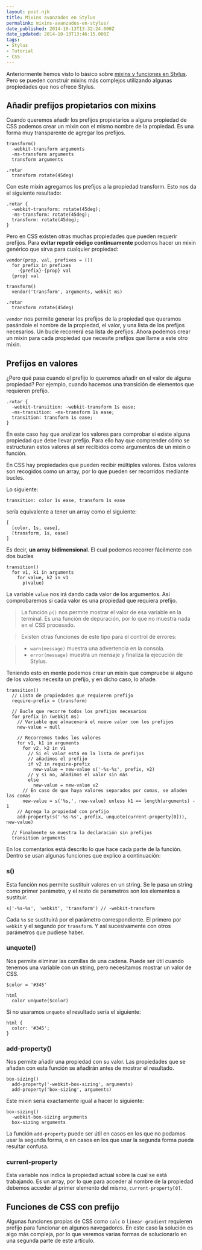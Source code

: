 ```yaml
---
layout: post.njk
title: Mixins avanzados en Stylus
permalink: mixins-avanzados-en-stylus/
date_published: 2014-10-13T13:32:24.000Z
date_updated: 2014-10-13T13:46:15.000Z
tags:
- Stylus
- Tutorial
- CSS
---
```


Anteriormente hemos visto lo básico sobre [mixins y funciones en Stylus](/mixins-y-funciones-en-stylus). Pero se pueden construir mixins más complejos utilizando algunas propiedades que nos ofrece Stylus.

## Añadir prefijos propietarios con mixins
Cuando queremos añadir los prefijos propietarios a alguna propiedad de CSS podemos crear un mixin con el mismo nombre de la propiedad. Es una forma muy transparente de agregar los prefijos.

```language-stylus
transform()
  -webkit-transform arguments
  -ms-transform arguments
  transform arguments

.rotar
  transform rotate(45deg)
```

Con este mixin agregamos los prefijos a la propiedad transform. Esto nos da el siguiente resultado:

```language-css
.rotar {
  -webkit-transform: rotate(45deg);
  -ms-transform: rotate(45deg);
  transform: rotate(45deg);
}
```

Pero en CSS existen otras muchas propiedades que pueden requerir prefijos. Para **evitar repetir código continuamente** podemos hacer un mixin genérico que sirva para cualquier propiedad:

```language-stylus
vendor(prop, val, prefixes = ())
  for prefix in prefixes
    -{prefix}-{prop} val
  {prop} val

transform()
  vendor('transform', arguments, webkit ms)

.rotar
  transform rotate(45deg)
```

`vendor` nos permite generar los prefijos de la propiedad que queramos pasándole el nombre de la propiedad, el valor, y una lista de los prefijos necesarios. Un bucle recorrerá esa lista de prefijos. Ahora podemos crear un mixin para cada propiedad que necesite prefijos que llame a este otro mixin.

## Prefijos en valores
¿Pero qué pasa cuando el prefijo lo queremos añadir en el valor de alguna propiedad? Por ejemplo, cuando hacemos una transición de elementos que requieren prefijo.

```language-css
.rotar {
  -webkit-transition: -webkit-transform 1s ease;
  -ms-transition: -ms-transform 1s ease;
  transition: transform 1s ease;
}
```

En este caso hay que analizar los valores para comprobar si existe alguna propiedad que debe llevar prefijo. Para ello hay que comprender cómo se estructuran estos valores al ser recibidos como argumentos de un mixin o función.

En CSS hay propiedades que pueden recibir múltiples valores. Estos valores son recogidos como un array, por lo que pueden ser recorridos mediante bucles.

Lo siguiente:
```language-css
transition: color 1s ease, transform 1s ease
```
sería equivalente a tener un array como el siguiente:
```language-javascript
[
  [color, 1s, ease],
  [transform, 1s, ease]
]
```
Es decir, **un array bidimensional**. El cual podemos recorrer fácilmente con dos bucles
```language-stylus
transition()
  for v1, k1 in arguments
    for value, k2 in v1
      p(value)
```

La variable `value` nos irá dando cada valor de los argumentos. Así comprobaremos si cada valor es una propiedad que requiera prefijo.

> La función `p()` nos permite mostrar el valor de esa variable en la terminal. Es una función de depuración, por lo que no muestra nada en el CSS procesado.

> Existen otras funciones de este tipo para el control de errores:

> * `warn(message)` muestra una advertencia en la consola.
> * `error(message)` muestra un mensaje y finaliza la ejecución de Stylus.

Teniendo esto en mente podemos crear un mixin que compruebe si alguno de los valores necesita un prefijo, y en dicho caso, lo añade.

```language-stylus
transition()
  // Lista de propiedades que requieren prefijo
  require-prefix = (transform)

  // Bucle que recorre todos los prefijos necesarios
  for prefix in (webkit ms)
    // Variable que almacenará el nuevo valor con los prefijos
    new-value = null

    // Recorremos todos los valores
    for v1, k1 in arguments
      for v2, k2 in v1
        // Si el valor está en la lista de prefijos
        // añadimos el prefijo
        if v2 in require-prefix
          new-value = new-value s('-%s-%s', prefix, v2)
        // y si no, añadimos el valor sin más
        else
          new-value = new-value v2
      // En caso de que haya valores separados por comas, se añaden las comas
      new-value = s('%s,', new-value) unless k1 == length(arguments) - 1
    // Agrega la propiedad con prefijo
    add-property(s('-%s-%s', prefix, unquote(current-property[0])), new-value)
  
  // Finalmente se muestra la declaración sin prefijos
  transition arguments
```

En los comentarios está descrito lo que hace cada parte de la función. Dentro se usan algunas funciones que explico a continuación:

### s()
Esta función nos permite sustituir valores en un string. Se le pasa un string como primer parámetro, y el resto de parametros son los elementos a sustituir.
```language-stylus
s('-%s-%s', 'webkit', 'transform') // -webkit-transform
```
Cada `%s` se sustituirá por el parámetro correspondiente. El primero por `webkit` y el segundo por `transform`. Y así sucesivamente con otros parámetros que pudiese haber.

### unquote()
Nos permite eliminar las comillas de una cadena. Puede ser útil cuando tenemos una variable con un string, pero necesitamos mostrar un valor de CSS.
```language-stylus
$color = '#345'

html
  color unquote($color)
```
Si no usaramos `unquote` el resultado sería el siguiente:
```language-css
html {
  color: '#345';
}
```

### add-property()
Nos permite añadir una propiedad con su valor. Las propiedades que se añadan con esta función se añadirán antes de mostrar el resultado.
```language-stylus
box-sizing()
  add-property('-webkit-box-sizing', arguments)
  add-property('box-sizing', arguments)
```
Este mixin sería exactamente igual a hacer lo siguiente:
```language-stylus
box-sizing()
  -webkit-box-sizing arguments
  box-sizing arguments
```
La función `add-property` puede ser útil en casos en los que no podamos usar la segunda forma, o en casos en los que usar la segunda forma pueda resultar confusa.


### current-property
Esta variable nos indica la propiedad actual sobre la cual se está trabajando. Es un array, por lo que para acceder al nombre de la propiedad debemos acceder al primer elemento del mismo, `current-property[0]`.


## Funciones de CSS con prefijo
Algunas funciones propias de CSS como `calc` o `linear-gradient` requieren prefijo para funcionar en algunos navegadores. En este caso la solución es algo más compleja, por lo que veremos varias formas de solucionarlo en una segunda parte de este artículo.
